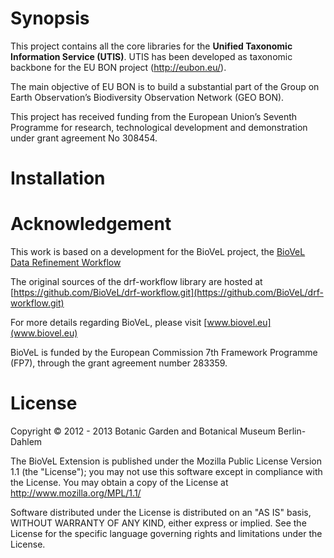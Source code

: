 
Synopsis
========
This project contains all the core libraries for the **Unified Taxonomic Information Service (UTIS)**. UTIS has been developed as  taxonomic backbone for the EU BON project (http://eubon.eu/).

The main objective of EU BON is to build a substantial part of the Group on Earth Observation’s Biodiversity Observation Network (GEO BON). 

This project has received funding from the European Union’s Seventh Programme for research, technological development and demonstration under grant agreement No 308454. 


Installation
============



Acknowledgement
===============

This work is based on a development for the  BioVeL project, the [BioVeL Data Refinement Workflow](https://wiki.biovel.eu/display/doc/Data+Refinement+Workflow)

The original sources of the drf-workflow library are hosted at [https://github.com/BioVeL/drf-workflow.git](https://github.com/BioVeL/drf-workflow.git)

For more details regarding BioVeL, please visit [www.biovel.eu](www.biovel.eu)

BioVeL is funded by the European Commission 7th Framework Programme (FP7), through the grant agreement number 283359.

License
=======

Copyright © 2012 - 2013 Botanic Garden and Botanical Museum Berlin-Dahlem

The BioVeL Extension is published under the Mozilla Public License Version 1.1
(the "License"); you may not use this software except in compliance with the
License. You may obtain a copy of the License at http://www.mozilla.org/MPL/1.1/

Software distributed under the License is distributed on an "AS IS" basis,
WITHOUT WARRANTY OF ANY KIND, either express or implied.
See the License for the specific language governing rights and limitations under the License.

